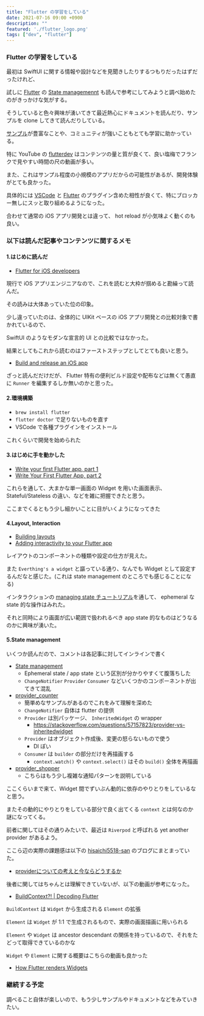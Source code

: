 ```yaml
---
title: "Flutter の学習をしている"
date: 2021-07-16 09:00 +0900
description: ""
featured: './flutter_logo.png'
tags: ["dev", "flutter"]
---
```


### Flutter の学習をしている

最初は SwiftUI に関する情報や設計などを見聞きしたりするつもりだったはずだったけれど、

試しに [Flutter](https://flutter.dev) の [State managemennt](https://flutter.dev/docs/development/data-and-backend/state-mgmt/intro) も読んで参考にしてみようと調べ始めたのがきっかけな気がする。

そうしていると色々興味が湧いてきて最近熱心にドキュメントを読んだり、サンプルを clone してきて読んだりしている。

[サンプル](https://github.com/flutter/samples)が豊富なことや、コミュニティが強いこともとても学習に助かっている。

特に YouTube の [flutterdev](https://www.youtube.com/c/flutterdev) はコンテンツの量と質が良くて、良い塩梅でフランクで見やすい時間の尺の動画が多い。

また、これはサンプル程度の小規模のアプリだからの可能性があるが、開発体験がとても良かった。

具体的には [VSCode](https://code.visualstudio.com) と [Flutter](https://flutter.dev) のプラグイン含めた相性が良くて、特にブロッカー無しにスッと取り組めるようになった。

合わせて通常の iOS アプリ開発とは違って、 hot reload が小気味よく動くのも良い。

### 以下は読んだ記事やコンテンツに関するメモ

#### 1.はじめに読んだ

- [Flutter for iOS developers](https://flutter.dev/docs/get-started/flutter-for/ios-devs)

現行で iOS アプリエンジニアなので、これを読むと大枠が掴めると勘繰って読んだ。

その読みは大体あっていた位の印象。

少し違っていたのは、全体的に UIKit ベースの iOS アプリ開発との比較対象で書かれているので、

SwiftUI のようなモダンな宣言的 UI との比較ではなかった。

結果としてもこれから読むのはファーストステップとしてとても良いと思う。

- [Build and release an iOS app](https://flutter.dev/docs/deployment/ios)

ざっと読んだだけだが、 Flutter 特有の便利ビルド設定や配布などは無くて愚直に `Runner` を編集するしか無いのかと思った。

#### 2.環境構築

- `brew install flutter`
- `flutter doctor` で足りないものを直す
- VSCode で各種プラグインをインストール

これくらいで開発を始められた

#### 3.はじめに手を動かした

- [Write your first Flutter app, part 1](https://flutter.dev/docs/get-started/codelab)
- [Write Your First Flutter App, part 2](https://codelabs.developers.google.com/codelabs/first-flutter-app-pt2#0)

これらを通して、大まかな単一画面の Widget を用いた画面表示、Stateful/Stateless の違い、などを雑に把握できたと思う。

ここまでくるともう少し細かいことに目がいくようになってきた

#### 4.Layout, Interaction

- [Building layouts](https://flutter.dev/docs/development/ui/layout/tutorial)
- [Adding interactivity to your Flutter app](https://flutter.dev/docs/development/ui/interactive)

レイアウトのコンポーネントの種類や設定の仕方が見えた。

また `Everthing's a widget` と謳っている通り、なんでも Widget として設定するんだなと感じた。(これは state management のところでも感じることになる)

インタラクションの [managing state チュートリアル](https://flutter.dev/docs/development/ui/interactive#managing-state)を通して、 ephemeral な state 的な操作はみれた。

それと同時により画面が広い範囲で扱われるべき app state 的なものはどうなるのかに興味が湧いた。

#### 5.State management

いくつか読んだので、コメントは各記事に対してインラインで書く

- [State management](https://flutter.dev/docs/development/data-and-backend/state-mgmt/intro)
  - Ephemeral state / app state という区別が分かりやすくて腹落ちした
  - `ChangeNotifier` `Provider` `Consumer` などいくつかのコンポーネントが出てきて混乱
- [provider_counter](https://github.com/flutter/samples/tree/master/provider_counter) 
  - 簡単めなサンプルがあるのでこれをみて理解を深めた
  - `ChangeNotifier` 自体は flutter の提供
  - `Provider` は別パッケージ、 `InheritedWidget` の wrapper
    - https://stackoverflow.com/questions/57157823/provider-vs-inheritedwidget
  - `Provider` はオブジェクト作成後、変更の怒らないもので使う
    - DI ぽい
  - `Consumer` は `builder` の部分だけを再描画する
    - `context.watch()` や `context.select()` はその `build()` 全体を再描画
- [provider_shopper](https://github.com/flutter/samples/tree/master/provider_shopper) 
  - こちらはもう少し複雑な通知パターンを説明している

ここくらいまで来て、Widget 間でずいぶん動的に依存のやりとりをしているなと思う。

またその動的にやりとりをしている部分で良く出てくる `context` とは何なのか謎になってくる。

前者に関してはその通りみたいで、最近は `Riverpod` と呼ばれる yet another provider があるよう。

ここら辺の実際の課題感は以下の [hisaichi5518-san](https://twitter.com/hisaichi5518) のブログにまとまっていた。

- [providerについての考えと今ならどうするか](https://hisaichi5518.hatenablog.jp/entry/2021/05/29/130000)

後者に関してはちゃんとは理解できていないが、以下の動画が参考になった。

- [BuildContext?! | Decoding Flutter](https://www.youtube.com/watch?v=rIaaH87z1-g)

`BuildContext` は `Widget` から生成される `Element` の拡張

`Element` は `Widget` が 1:1 で生成されるもので、実際の画面描画に用いられる

`Element` や `Widget` は ancestor descendant の関係を持っているので、それをたどって取得できているのかな

`Widget` や `Element` に関する概要はこちらの動画も良かった

- [How Flutter renders Widgets](https://www.youtube.com/watch?v=996ZgFRENMs)

### 継続する予定

調べること自体が楽しいので、もう少しサンプルやドキュメントなどをみていきたい。
